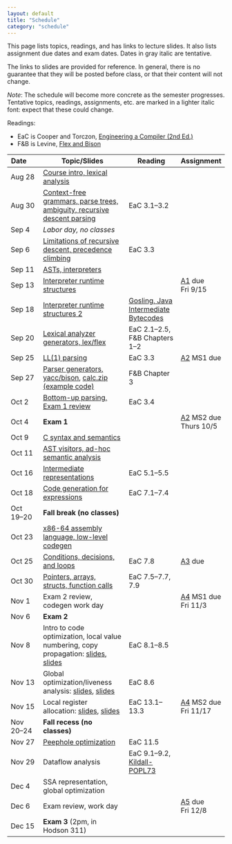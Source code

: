 ```yaml
---
layout: default
title: "Schedule"
category: "schedule"
---
```


This page lists topics, readings, and has links to lecture slides.
It also lists assignment due dates and exam dates.  Dates <span class="tentative">in
gray italic</span> are tentative.

The links to slides are provided for reference.  In general, there is no
guarantee that they will be posted before class, or that their content
will not change.

*Note*: The schedule will become more concrete as the semester
progresses.  Tentative topics, readings, assignments, etc. are marked
<span class="tentative">in a lighter italic font</span>: expect that
these could change.

Readings:

* EaC is Cooper and Torczon, [Engineering a Compiler (2nd
  Ed.)](https://www.elsevier.com/books/engineering-a-compiler/cooper/978-0-12-088478-0)
* F&amp;B is Levine, [Flex and Bison](https://www.oreilly.com/library/view/flex-bison/9780596805418/)

Date&nbsp;&nbsp;&nbsp;&nbsp;&nbsp; | Topic/Slides | Reading | Assignment
------------------ | ------------ | ------- | ----------
Aug 28 | [Course intro, lexical analysis](lectures/lecture01-public.pdf) |  | 
Aug 30 | [Context-free grammars, parse trees, ambiguity, recursive descent parsing](lectures/lecture02-public.pdf) | EaC 3.1–3.2 | 
Sep 4 | *Labor day, no classes* |  | 
Sep 6 | [Limitations of recursive descent, precedence climbing](lectures/lecture03-public.pdf) | EaC 3.3 | 
Sep 11 | [ASTs, interpreters](lectures/lecture04-public.pdf) |  | 
Sep 13 | [Interpreter runtime structures](lectures/lecture05-public.pdf) |  | [A1](assign/assign01.html) due<br>Fri 9/15
Sep 18 | [Interpreter runtime structures 2](lectures/lecture06-public.pdf) | [Gosling, Java Intermediate Bytecodes](https://dl.acm.org/doi/pdf/10.1145/202529.202541) | 
Sep 20 | [Lexical analyzer generators, lex/flex](lectures/lecture07-public.pdf) | EaC 2.1–2.5, F&amp;B Chapters 1–2 | 
Sep 25 | [LL(1) parsing](lectures/lecture08-public.pdf) | EaC 3.3 | [A2](assign/assign02.html) MS1 due
Sep 27 | [Parser generators, yacc/bison](lectures/lecture09-public.pdf), [calc.zip (example code)](lectures/calc.zip) | F&amp;B Chapter 3 | 
Oct 2 | [Bottom-up parsing, Exam 1 review](lectures/lecture10-public.pdf) | EaC 3.4 | 
Oct 4 | **Exam 1** |  | [A2](assign/assign02.html) MS2 due<br>Thurs 10/5
Oct 9 | [C syntax and semantics](lectures/lecture11-public.pdf) |  | 
Oct 11 | [AST visitors, ad-hoc semantic analysis](lectures/lecture12-public.pdf) |  | 
Oct 16 | [Intermediate representations](lectures/lecture13-public.pdf) | EaC 5.1–5.5 | 
Oct 18 | [Code generation for expressions](lectures/lecture14-public.pdf) | EaC 7.1–7.4 | 
Oct 19–20 | **Fall break (no classes)** |  | 
Oct 23 | [x86-64 assembly language, low-level codegen](lectures/lecture15-public.pdf) |  | 
Oct 25 | [Conditions, decisions, and loops](lectures/lecture16-public.pdf) | EaC 7.8 | [A3](assign/assign03.html) due
Oct 30 | [Pointers, arrays, structs, function calls](lectures/lecture17-public.pdf) | EaC 7.5–7.7, 7.9 | 
Nov 1 | Exam 2 review, codegen work day |  | [A4](assign/assign04.html) MS1 due<br>Fri 11/3
Nov 6 | **Exam 2** |  | 
Nov 8 | Intro to code optimization, local value numbering, copy propagation: [slides](lectures/Introduction_to_Optimization_terminology_&_local_value_numbering.pdf), [slides](lectures/lecture18-public.pdf) | EaC 8.1–8.5 | 
Nov 13 | Global optimization/liveness analysis: [slides](lectures/Global_Optimization_Live_Analysis.pdf), [slides](lectures/lecture19-public.pdf) | EaC 8.6 | 
Nov 15 | Local register allocation: [slides](lectures/Local_Register_Allocation_and_Lab_1.pdf), [slides](lectures/lecture20-public.pdf) | EaC 13.1–13.3 | [A4](assign/assign04.html) MS2 due<br>Fri 11/17
Nov 20–24 | **Fall recess (no classes)** |  | 
Nov 27 | [Peephole optimization](lectures/lecture21-public.pdf) | EaC 11.5 | 
Nov 29 | Dataflow analysis | EaC 9.1–9.2, <a href='lectures/kildall-popl73.pdf'>Kildall-POPL73</a> | 
Dec 4 | <span class='tentative'>SSA representation, global optimization</span> |  | 
Dec 6 | <span class='tentative'>Exam review, work day</span> |  | [A5](assign/assign05.html) due<br>Fri 12/8
Dec 15 | **Exam 3** (2pm, in Hodson 311) |  | 
